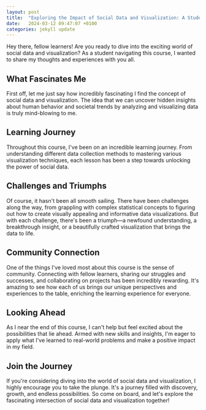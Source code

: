 ```yaml
---
layout: post
title:  "Exploring the Impact of Social Data and Visualization: A Student's Perspective"
date:   2024-03-12 09:47:07 +0100
categories: jekyll update
---
```


Hey there, fellow learners! Are you ready to dive into the exciting world of social data and visualization? As a student navigating this course, I wanted to share my thoughts and experiences with you all.

## What Fascinates Me

First off, let me just say how incredibly fascinating I find the concept of social data and visualization. The idea that we can uncover hidden insights about human behavior and societal trends by analyzing and visualizing data is truly mind-blowing to me.

## Learning Journey

Throughout this course, I've been on an incredible learning journey. From understanding different data collection methods to mastering various visualization techniques, each lesson has been a step towards unlocking the power of social data.

## Challenges and Triumphs

Of course, it hasn't been all smooth sailing. There have been challenges along the way, from grappling with complex statistical concepts to figuring out how to create visually appealing and informative data visualizations. But with each challenge, there's been a triumph—a newfound understanding, a breakthrough insight, or a beautifully crafted visualization that brings the data to life.

## Community Connection

One of the things I've loved most about this course is the sense of community. Connecting with fellow learners, sharing our struggles and successes, and collaborating on projects has been incredibly rewarding. It's amazing to see how each of us brings our unique perspectives and experiences to the table, enriching the learning experience for everyone.

## Looking Ahead

As I near the end of this course, I can't help but feel excited about the possibilities that lie ahead. Armed with new skills and insights, I'm eager to apply what I've learned to real-world problems and make a positive impact in my field.

## Join the Journey

If you're considering diving into the world of social data and visualization, I highly encourage you to take the plunge. It's a journey filled with discovery, growth, and endless possibilities. So come on board, and let's explore the fascinating intersection of social data and visualization together!

